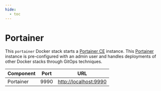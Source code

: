 ```yaml
---
hide:
  - toc
---
```


# Portainer

This `portainer` Docker stack starts a [Portainer CE](https://github.com/portainer/portainer)
instance. This [Portainer](https://docs.portainer.io) instance is pre-configured with an
admin user and handles deployments of other Docker stacks through GitOps techniques.

| Component | Port |URL                    |
| --------- | ---- |---------------------- |
| Portainer | 9990 | <http://localhost:9990> |
